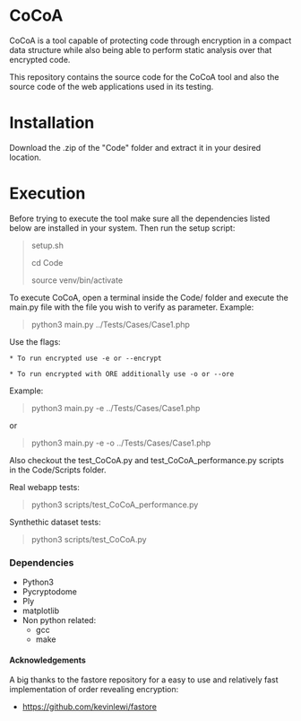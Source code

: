 # CoCoA

CoCoA is a tool capable of protecting code through encryption in a compact data structure while also  being able to perform static analysis over that encrypted code. 

This repository contains the source code for the CoCoA tool and also the source code of the web applications used in its testing.

# Installation

Download the .zip of the "Code" folder and extract it in your desired location.

# Execution


Before trying to execute the tool make sure all the dependencies listed below are installed in your system. Then run the setup script:

> setup.sh
> 
> cd Code
> 
> source venv/bin/activate

To execute CoCoA, open a terminal inside the Code/ folder and execute the main.py file with the file you wish to verify as parameter. Example:

> python3 main.py ../Tests/Cases/Case1.php

Use the flags:

    * To run encrypted use -e or --encrypt
    
    * To run encrypted with ORE additionally use -o or --ore

Example:

> python3 main.py -e ../Tests/Cases/Case1.php

or 

> python3 main.py -e -o ../Tests/Cases/Case1.php

Also checkout the test_CoCoA.py and test_CoCoA_performance.py scripts in the Code/Scripts folder.

Real webapp tests:

> python3 scripts/test_CoCoA_performance.py

Synthethic dataset tests:

> python3 scripts/test_CoCoA.py



### Dependencies
- Python3
- Pycryptodome
- Ply
- matplotlib
- Non python related:
  - gcc
  - make


#### Acknowledgements

A big thanks to the fastore repository for a easy to use and relatively fast implementation of order revealing encryption:
- https://github.com/kevinlewi/fastore


 
